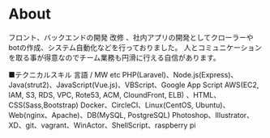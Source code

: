 # About

フロント、バックエンドの開発 改修 、社内アプリの開発としてクローラーやbotの作成、システム自動化などを行っておりました。
人とコミュニケーションを取る事が得意なのでチーム業務も円滑に行える自信があります。

■テクニカルスキル 言語 / MW etc
PHP(Laravel)、Node.js(Express)、Java(strut2)、JavaScript(Vue.js)、VBScript、Google App Script
AWS(EC2, IAM, S3, RDS, VPC, Rote53, ACM, CloundFront, ELB) 、HTML、CSS(Sass,Bootstrap)
Docker、CircleCI、Linux(CentOS, Ubuntu)、Web(nginx、Apache)、DB(MySQL, PostgreSQL)
Photoshop、Illustrator、XD、git、vagrant、WinActor、ShellScript、raspberry pi
